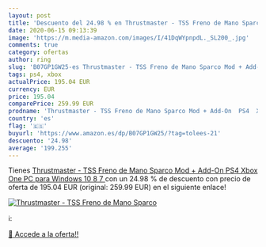 ```yaml
---
layout: post
title: 'Descuento del 24.98 % en Thrustmaster - TSS Freno de Mano Sparco '
date: 2020-06-15 09:13:39
image: 'https://m.media-amazon.com/images/I/41DqWYpnpdL._SL200_.jpg'
comments: true
category: ofertas
author: ring
slug: 'B07GP1GW25-es Thrustmaster - TSS Freno de Mano Sparco Mod + Add-On PS4...'
tags: ps4, xbox
actualPrice: 195.04 EUR
currency: EUR
price: 195.04
comparePrice: 259.99 EUR
prodname: 'Thrustmaster - TSS Freno de Mano Sparco Mod + Add-On  PS4  Xbox One  PC para Windows 10 8 7 '
country: 'es'
flag: '🇪🇸'
buyurl: 'https://www.amazon.es/dp/B07GP1GW25/?tag=tolees-21'
descuento: '24.98'
average: '199.255'
---
```


Tienes [Thrustmaster - TSS Freno de Mano Sparco Mod + Add-On  PS4  Xbox One  PC para Windows 10 8 7 ](https://www.amazon.es/dp/B07GP1GW25/?tag=tolees-21) con un 24.98 % de descuento con precio de oferta de 195.04 EUR (original: 259.99 EUR) en el siguiente enlace!

[![Thrustmaster - TSS Freno de Mano Sparco ](https://m.media-amazon.com/images/I/41DqWYpnpdL._SL200_.jpg)](https://www.amazon.es/dp/B07GP1GW25/?tag=tolees-21)

ℹ️:


[🛒 Accede a la oferta!!](https://www.amazon.es/dp/B07GP1GW25/?tag=tolees-21)

